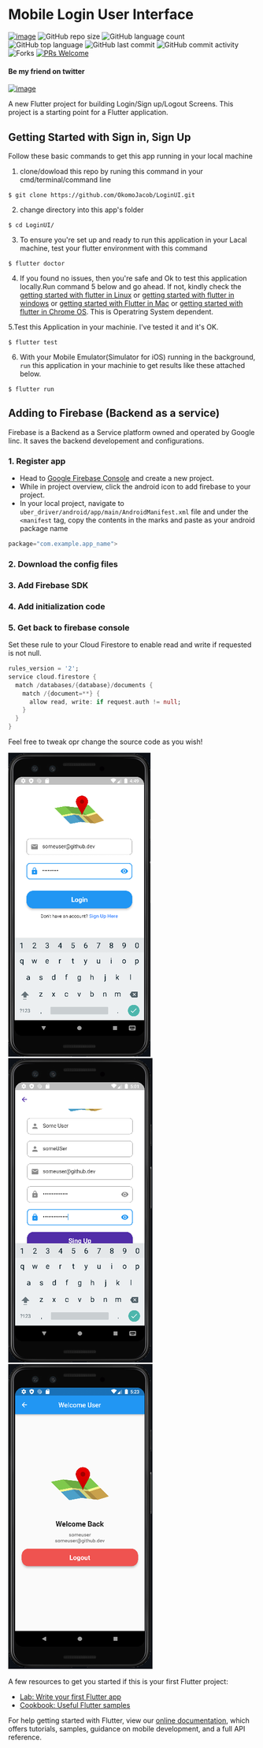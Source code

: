 # Mobile Login User Interface
[![image](https://img.shields.io/badge/License-MIT-yellow.svg)](https://opensource.org/licenses/MIT)
![GitHub repo size](https://img.shields.io/github/repo-size/OkomoJacob/LoginUI?color=green-yellow&logo=github&logoColor=blue)
![GitHub language count](https://img.shields.io/github/languages/count/OkomoJacob/LoginUI?logo=visual-studio-code) 
![GitHub top language](https://img.shields.io/github/languages/top/OkomoJacob/LoginUI)
![GitHub last commit](https://img.shields.io/github/last-commit/OkomoJacob/LoginUI?style=plastic&color=brightgreen) 
![GitHub commit activity](https://img.shields.io/github/commit-activity/w/OkomoJacob/LoginUI.svg?style=flat)
![Forks](https://img.shields.io/github/forks/OkomoJacob/LoginUI?style=social) 
[![PRs Welcome](https://img.shields.io/badge/PRs-welcome-brightgreen.svg)](https://reactjs.org/docs/how-to-contribute.html#your-first-pull-request)

#### Be my friend on twitter
[![image](https://img.shields.io/twitter/follow/okomojacob?style=social)](https://twitter.com/okomojacob)

A new Flutter project for building Login/Sign up/Logout Screens.
This project is a starting point for a Flutter application.

## Getting Started with Sign in, Sign Up
Follow these basic commands to get this app running in your local machine 

1. clone/dowload this repo by runing this command in your cmd/terminal/command line
```shell
$ git clone https://github.com/OkomoJacob/LoginUI.git
```
2. change directory into this app's folder
```shell
$ cd LoginUI/
```
3. To ensure you're set up and ready to run this application in your Lacal machine, test your flutter environment with this command
```shell
$ flutter doctor
```

4. If you found no issues, then you're safe and Ok to test this application locally.Run command 5 below and go ahead. If not, kindly check the [getting started with flutter in Linux](https://docs.flutter.dev/get-started/install/linux) or [getting started with flutter in windows](https://docs.flutter.dev/get-started/install/windows) or [getting started with Flutter in Mac](https://docs.flutter.dev/get-started/install/macos) or [getting started with flutter in Chrome OS](https://docs.flutter.dev/get-started/install/chromeos). This is Operatring System dependent.

5.Test this Application in your machinie. I've tested it and it's OK.
```shell
$ flutter test
```
6. With your Mobile Emulator(Simulator for iOS) running in the background, `run` this application in your machinie to get results like these attached below.
```shell
$ flutter run
```

## Adding to Firebase (Backend as a service)

Firebase is a Backend as a Service platform owned and operated by Google Iinc. It saves the backend developement and configurations.

### 1. Register app
- Head to [Google Firebase Console](https://console.firebase.google.com/u/0/) and create a new project.
- While in project overview, click the android icon to add firebase to your project.
- In your local project, navigate to `uber_driver/android/app/main/AndroidManifest.xml` file and under the `<manifest` tag, copy the contents in the marks and paste as your android package name

```dart
package="com.example.app_name">
```

### 2. Download the config files

### 3. Add Firebase SDK

### 4. Add initialization code

### 5. Get back to firebase console

Set these rule to your Cloud Firestore to enable read and write if requested is not null.

```dart
rules_version = '2';
service cloud.firestore {
  match /databases/{database}/documents {
    match /{document=**} {
      allow read, write: if request.auth != null;
    }
  }
}
```
Feel free to tweak opr change the source code as you wish!

<img src = "https://github.com/OkomoJacob/LoginUI/blob/main/snips/loginScreen.PNG"><img src = "https://github.com/OkomoJacob/LoginUI/blob/main/snips/registrationScreen.PNG"><img src = "https://github.com/OkomoJacob/LoginUI/blob/main/snips/logOut.PNG">

A few resources to get you started if this is your first Flutter project:

- [Lab: Write your first Flutter app](https://flutter.dev/docs/get-started/codelab)
- [Cookbook: Useful Flutter samples](https://flutter.dev/docs/cookbook)

For help getting started with Flutter, view our
[online documentation](https://flutter.dev/docs), which offers tutorials,
samples, guidance on mobile development, and a full API reference.

